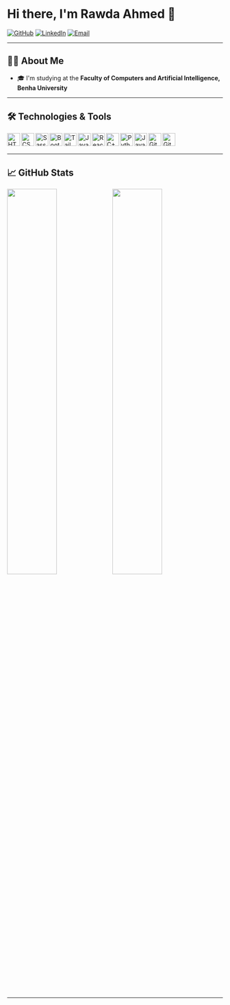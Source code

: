 # Hi there, I'm Rawda Ahmed 👋

[![GitHub](https://img.shields.io/badge/GitHub-Rawda--Ahmed2-black?style=for-the-badge&logo=github)](https://github.com/Rawda-Ahmed2)
[![LinkedIn](https://img.shields.io/badge/-LinkedIn-blue?style=for-the-badge&logo=linkedin&logoColor=white)](https://www.linkedin.com/in/rawda-ahmed-726aa72a1)
[![Email](https://img.shields.io/badge/Email-rawdaryan4%40gmail.com-red?style=for-the-badge&logo=gmail&logoColor=white)](mailto:rawdaryan4@gmail.com)

---

## 👩‍💻 About Me

- 🎓 I'm studying at the **Faculty of Computers and Artificial Intelligence, Benha University**
---

## 🛠️ Technologies & Tools

<img align="left" alt="HTML5" width="30px" src="https://cdn.jsdelivr.net/gh/devicons/devicon/icons/html5/html5-original.svg" />
<img align="left" alt="CSS3" width="30px" src="https://cdn.jsdelivr.net/gh/devicons/devicon/icons/css3/css3-original.svg" />
<img align="left" alt="Sass" width="30px" src="https://cdn.jsdelivr.net/gh/devicons/devicon/icons/sass/sass-original.svg" />
<img align="left" alt="Bootstrap" width="30px" src="https://cdn.jsdelivr.net/gh/devicons/devicon/icons/bootstrap/bootstrap-original.svg" />
<img align="left" alt="Tailwind" width="30px" src="https://cdn.jsdelivr.net/gh/devicons/devicon/icons/tailwindcss/tailwindcss-plain.svg" />
<img align="left" alt="JavaScript" width="30px" src="https://cdn.jsdelivr.net/gh/devicons/devicon/icons/javascript/javascript-original.svg" />
<img align="left" alt="React" width="30px" src="https://cdn.jsdelivr.net/gh/devicons/devicon/icons/react/react-original.svg" />
<img align="left" alt="C++" width="30px" src="https://cdn.jsdelivr.net/gh/devicons/devicon/icons/cplusplus/cplusplus-original.svg" />
<img align="left" alt="Python" width="30px" src="https://cdn.jsdelivr.net/gh/devicons/devicon/icons/python/python-original.svg" />
<img align="left" alt="Java" width="30px" src="https://cdn.jsdelivr.net/gh/devicons/devicon/icons/java/java-original.svg" />
<img align="left" alt="Git" width="30px" src="https://cdn.jsdelivr.net/gh/devicons/devicon/icons/git/git-original.svg" />
<img align="left" alt="GitHub" width="30px" src="https://cdn.jsdelivr.net/gh/devicons/devicon/icons/github/github-original.svg" />
<br /><br />

---

## 📈 GitHub Stats

<p align="left">
  <img width="48%" src="https://github-readme-stats.vercel.app/api?username=Rawda-Ahmed2&show_icons=true&theme=radical" />
  <img width="48%" src="https://github-readme-streak-stats.herokuapp.com/?user=Rawda-Ahmed2&theme=radical" />
</p>

---
